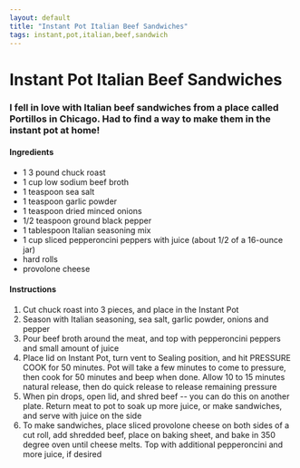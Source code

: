 ```yaml
---
layout: default
title: "Instant Pot Italian Beef Sandwiches"
tags: instant,pot,italian,beef,sandwich
---
```

# Instant Pot Italian Beef Sandwiches

### I fell in love with Italian beef sandwiches from a place called Portillos in Chicago.  Had to find a way to make them in the instant pot at home!

#### Ingredients
- 1 3 pound chuck roast
- 1 cup low sodium beef broth
- 1 teaspoon sea salt
- 1 teaspoon garlic powder
- 1 teaspoon dried minced onions
- 1/2 teaspoon ground black pepper
- 1 tablespoon Italian seasoning mix
- 1 cup sliced pepperoncini peppers with juice (about 1/2 of a 16-ounce jar)
- hard rolls
- provolone cheese

#### Instructions
1. Cut chuck roast into 3 pieces, and place in the Instant Pot
2. Season with Italian seasoning, sea salt, garlic powder, onions and pepper
3. Pour beef broth around the meat, and top with pepperoncini peppers and small amount of juice
4. Place lid on Instant Pot, turn vent to Sealing position, and hit PRESSURE COOK for 50 minutes. Pot will take a few minutes to come to pressure, then cook for 50 minutes and beep when done. Allow 10 to 15 minutes natural release, then do quick release to release remaining pressure
5. When pin drops, open lid, and shred beef -- you can do this on another plate. Return meat to pot to soak up more juice, or make sandwiches, and serve with juice on the side
6. To make sandwiches, place sliced provolone cheese on both sides of a cut roll, add shredded beef, place on baking sheet, and bake in 350 degree oven until cheese melts. Top with additional pepperoncini and more juice, if desired

